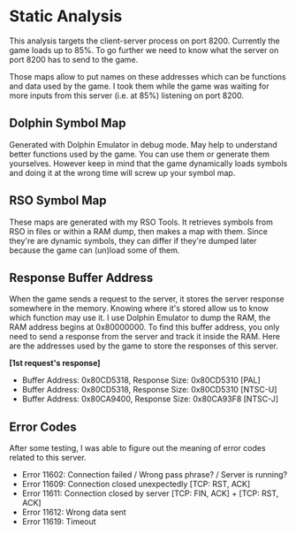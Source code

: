 # Static Analysis
This analysis targets the client-server process on port 8200. Currently the game loads up to 85%. To go further we need to know what the server on port 8200 has to send to the game.

Those maps allow to put names on these addresses which can be functions and data used by the game. I took them while the game was waiting for more inputs from this server (i.e. at 85%) listening on port 8200.



Dolphin Symbol Map
------------------
Generated with Dolphin Emulator in debug mode. May help to understand better functions used by the game. You can use them or generate them yourselves. However keep in mind that the game dynamically loads symbols and doing it at the wrong time will screw up your symbol map.



RSO Symbol Map
--------------
These maps are generated with my RSO Tools. It retrieves symbols from RSO in files or within a RAM dump, then makes a map with them. Since they're are dynamic symbols, they can differ if they're dumped later because the game can (un)load some of them.



Response Buffer Address
-----------------------
When the game sends a request to the server, it stores the server response somewhere in the memory. Knowing where it's stored allow us to know which function may use it. I use Dolphin Emulator to dump the RAM, the RAM address begins at 0x80000000. To find this buffer address, you only need to send a response from the server and track it inside the RAM. Here are the addresses used by the game to store the responses of this server.

**[1st request's response]**
 * Buffer Address: 0x80CD5318, Response Size: 0x80CD5310 [PAL]
 * Buffer Address: 0x80CD5318, Response Size: 0x80CD5310 [NTSC-U]
 * Buffer Address: 0x80CA9400, Response Size: 0x80CA93F8 [NTSC-J]


Error Codes
-----------
After some testing, I was able to figure out the meaning of error codes related to this server.
 * Error 11602: Connection failed / Wrong pass phrase? / Server is running?
 * Error 11609: Connection closed unexpectedly [TCP: RST, ACK]
 * Error 11611: Connection closed by server [TCP: FIN, ACK] + [TCP: RST, ACK]
 * Error 11612: Wrong data sent
 * Error 11619: Timeout
